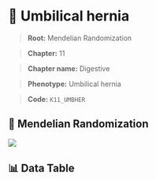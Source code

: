 # 🧪 Umbilical hernia

> **Root:** Mendelian Randomization

> **Chapter:** 11  

> **Chapter name:** Digestive

> **Phenotype:** Umbilical hernia  

> **Code:** `K11_UMBHER`

## 🧬 Mendelian Randomization  

<img src="/MR/Figures/Forward/K11_UMBHER.png"/>

## 📊 Data Table

<CsvTableMRF src="/public/MR/Data/Forward/K11_UMBHER.csv"/>
